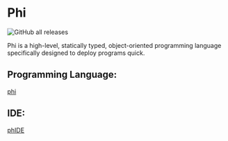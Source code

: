 # Phi

![GitHub all releases](https://img.shields.io/github/downloads/jodus-melodus/Phi/total)


Phi is a high-level, statically typed, object-oriented programming language specifically designed to deploy programs quick.

## Programming Language:
[phi](#ProgrammingLanguage.MD)

## IDE:
[phIDE](phIDE.md)
